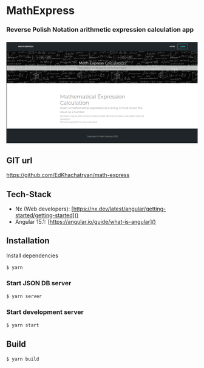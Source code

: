# MathExpress

### Reverse Polish Notation arithmetic expression calculation app
###

![](./github/screen_1.png)  

## GIT url

https://github.com/EdKhachatryan/math-express

## Tech-Stack 

- Nx (Web developers): [https://nx.dev/latest/angular/getting-started/getting-started]()
- Angular 15.1: [https://angular.io/guide/what-is-angular]()

## Installation

Install dependencies

```sh
$ yarn
```

### Start JSON DB server

```sh
$ yarn server
```

### Start development server

```sh
$ yarn start
```

## Build

```sh
$ yarn build
```
